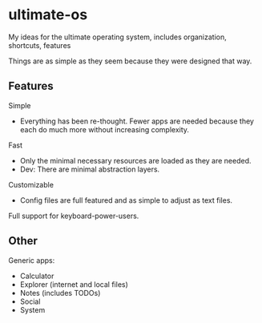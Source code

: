 # ultimate-os
My ideas for the ultimate operating system, includes organization, shortcuts, features

Things are as simple as they seem because they were designed that way.



## Features
Simple
- Everything has been re-thought. Fewer apps are needed because they each do much more without increasing complexity.

Fast
- Only the minimal necessary resources are loaded as they are needed.
- Dev: There are minimal abstraction layers.

Customizable
- Config files are full featured and as simple to adjust as text files.

Full support for keyboard-power-users.



## Other
Generic apps:
- Calculator
- Explorer (internet and local files)
- Notes (includes TODOs)
- Social
- System
